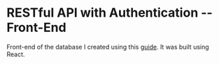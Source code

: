 # RESTful API with Authentication -- Front-End
Front-end of the database I created using this [guide](https://www.freecodecamp.org/news/how-to-build-a-restful-api-with-authentication-in-5-minutes-all-from-your-command-line-part-2-dcf29d5de0bb/). It was built using React.
